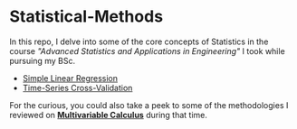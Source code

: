 # Statistical-Methods
In this repo, I delve into some of the core concepts of Statistics in the course _"Advanced Statistics and Applications in Engineering"_  I took while pursuing my BSc. 


+ [Simple Linear Regression](https://github.com/GBlanch/Statistical-Methods/tree/main/0.Simple%20Linear%20Regression)
+ [Time-Series Cross-Validation](https://github.com/GBlanch/Statistical-Methods/tree/main/1.Time-Series%20Cross-Validation)



For the curious, you could also take a peek to some of the methodologies I reviewed on **[Multivariable Calculus](https://github.com/GBlanch/Multivar.-calculus-on-AFM/tree/main#potential-flow)** during that time.
